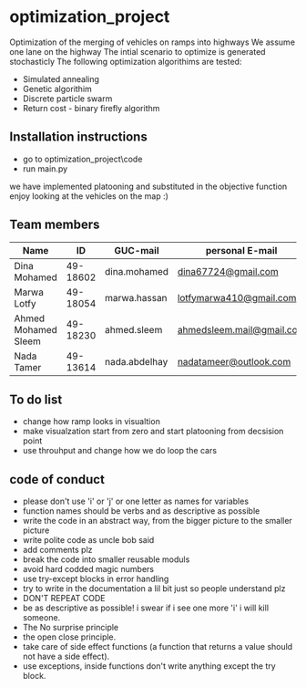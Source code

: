 # optimization_project
Optimization of the merging of vehicles on ramps into highways
We assume one lane on the highway
The intial scenario to optimize is generated stochasticly
The following optimization algorithims are tested:
- Simulated annealing 
- Genetic algorithim 
- Discrete particle swarm
- Return cost - binary firefly algorithm

## Installation instructions
- go to optimization_project\code
- run main.py

we have implemented platooning and substituted in the objective function
enjoy looking at the vehicles on the map :) 

## Team members
| Name              | ID       | GUC-mail               | personal E-mail        |
|-------------------|----------|------------------------|------------------------|
| Dina Mohamed      | 49-18602 | dina.mohamed           |dina67724@gmail.com     |
| Marwa Lotfy       | 49-18054 | marwa.hassan          |lotfymarwa410@gmail.com  |
| Ahmed Mohamed Sleem |49-18230| ahmed.sleem            |ahmedsleem.mail@gmail.com|
| Nada Tamer        | 49-13614 | nada.abdelhay         |nadatameer@outlook.com   |



## To do list
- change how ramp looks in visualtion
- make visualzation start from zero and start platooning from decsision point 
- use throuhput and change how we do loop the cars


## code of conduct 
- please don't use 'i' or 'j' or one letter as names for variables
- function names should be verbs and as descriptive as possible
- write the code in an abstract way, from the bigger picture to the smaller picture
- write polite code as uncle bob said
- add comments plz
- break the code into smaller reusable moduls
- avoid hard codded magic numbers
- use try-except blocks in error handling
- try to write in the documentation a lil bit just so people understand plz
- DON'T REPEAT CODE
- be as descriptive as possible! i swear if i see one more 'i' i will kill someone.
- The No surprise principle
- the open close principle.
- take care of side effect functions (a function that returns a value should not have a side effect).
- use exceptions, inside functions don't write anything except the try block.


